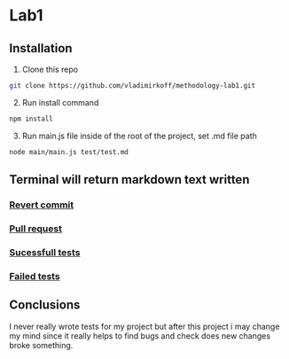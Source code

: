 # Lab1

## Installation

1. Clone this repo
```bash
git clone https://github.com/vladimirkoff/methodology-lab1.git
```
2. Run install command
```bash
npm install
```
3. Run main.js file inside of the root of the project, set .md file path 
```bash
node main/main.js test/test.md
```
## Terminal will return markdown text written
### [Revert commit](https://github.com/vladimirkoff/methodology-lab1/commit/c3bfe0a4520efccbc2d1f6531a328253e3b0cca9)
### [Pull request](https://github.com/vladimirkoff/methodology-lab1/pull/1)
### [Sucessfull tests](https://github.com/vladimirkoff/methodology-lab1/commit/a7a004f90621d5c275fb2bfa4e7f1c4d8ba1815c)
### [Failed tests](https://github.com/vladimirkoff/methodology-lab1/commit/8f2e7c59e9a078d1bac6cf3b5038223d5f3985d9)

## Conclusions
I never really wrote tests for my project but after this project i may change my mind since it really helps to find bugs and check does new changes broke something.
